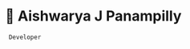 <h1>🐨 Aishwarya J Panampilly</h1>

<code> Developer <code>

<!---
aishwarya-panampilly/aishwarya-panampilly is a ✨ special ✨ repository because its `README.md` (this file) appears on your GitHub profile.
You can click the Preview link to take a look at your changes.
--->
